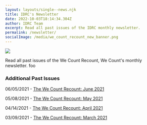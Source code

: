 ```yaml
---
layout: layouts/single--news.njk
title: IDRC's Newsletter
date: 2022-10-03T18:14:34.304Z
author: IDRC Team
excerpt: Read all past issues of the IDRC monthly newsletter.
permalink: /newsletter/
socialImage: /media/we_count_recount_new_banner.png
---
```

![](/media/we_count_recount_new_banner.png)

Read all past issues of the We Count Recount, We Count's monthly newsletter.
foo


<style type="text/css">
<!--
.display_archive {font-family: arial,verdana; font-size: 18px;}
.campaign {line-height: 125%; margin: 5px;}
//-->
</style>

<script language="javascript" src="//ocadu.us6.list-manage.com/generate-js/?u=df09b45913649b12f2a2aef66&fid=22913&show=1000" type="text/javascript"></script>

### Additional Past Issues

06/05/2021 - [The We Count Recount: June 2021](https://wecount.inclusivedesign.ca/uploads/the-we-count-recount_-june-2021_accessible.docx)

05/08/2021 - [The We Count Recount: May 2021](https://wecount.inclusivedesign.ca/uploads/the-we-count-recount_-may-2021_accessible.docx)

04/14/2021 - [The We Count Recount: April 2021](https://wecount.inclusivedesign.ca/uploads/the-we-count-recount_-april-2021_accessible.docx)

03/09/2021 - [The We Count Recount: March 2021](https://wecount.inclusivedesign.ca/uploads/the-we-count-recount_-march-2021_accessible.docx)